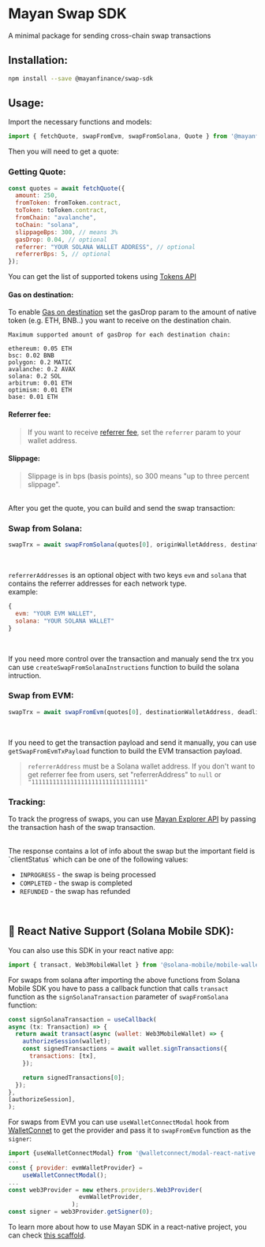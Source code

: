
# Mayan Swap SDK
A minimal package for sending cross-chain swap transactions

## Installation:

```bash
npm install --save @mayanfinance/swap-sdk
```

## Usage: 

Import the necessary functions and models: 

```javascript
import { fetchQuote, swapFromEvm, swapFromSolana, Quote } from '@mayanfinance/swap-sdk'
```

Then you will need to get a quote:

### Getting Quote:
```javascript
const quotes = await fetchQuote({
  amount: 250,
  fromToken: fromToken.contract,
  toToken: toToken.contract,
  fromChain: "avalanche",
  toChain: "solana",
  slippageBps: 300, // means 3%
  gasDrop: 0.04, // optional
  referrer: "YOUR SOLANA WALLET ADDRESS", // optional
  referrerBps: 5, // optional
});
```

You can get the list of supported tokens using [Tokens API](https://price-api.mayan.finance/swagger/)

#### Gas on destination:
To enable [Gas on destination](https://docs.mayan.finance/dapp/gas-on-destination) set the gasDrop param to the amount of native token (e.g. ETH, BNB..) you want to receive on the destination chain.


```
Maximum supported amount of gasDrop for each destination chain:

ethereum: 0.05 ETH
bsc: 0.02 BNB
polygon: 0.2 MATIC
avalanche: 0.2 AVAX
solana: 0.2 SOL
arbitrum: 0.01 ETH
optimism: 0.01 ETH
base: 0.01 ETH
```

#### Referrer fee:
> If you want to receive [referrer fee](https://docs.mayan.finance/integration/referral), set the `referrer` param to your wallet address.

#### Slippage:
> Slippage is in bps (basis points), so 300 means "up to three percent slippage".

<br />
After you get the quote, you can build and send the swap transaction:

### Swap from Solana:

```javascript
swapTrx = await swapFromSolana(quotes[0], originWalletAddress, destinationWalletAddress, deadlineInSeconds, referrerAddresses, signSolanaTransaction, solanaConnection)
```
<br />

`referrerAddresses` is an optional object with two keys `evm` and `solana` that contains the referrer addresses for each network type.
<br />
example:

```javascript
{
  evm: "YOUR EVM WALLET",
  solana: "YOUR SOLANA WALLET"
}
```
<br />

If you need more control over the transaction and manualy send the trx you can use `createSwapFromSolanaInstructions` function to build the solana intruction.


### Swap from EVM:

```javascript
swapTrx = await swapFromEvm(quotes[0], destinationWalletAddress, deadlineInSeconds, referrerAddress, provider, signer)
```
<br />

If you need to get the transaction payload and send it manually, you can use `getSwapFromEvmTxPayload` function to build the EVM transaction payload.

>`referrerAddress` must be a Solana wallet address. If you don't want to get referrer fee from users, set "referrerAddress" to ```null``` or `"11111111111111111111111111111111"`
### Tracking:
To track the progress of swaps, you can use [Mayan Explorer API](https://explorer-api.mayan.finance/swagger/#/default/SwapDetailsController_getSwapByTrxHash) by passing the transaction hash of the swap transaction.

<br />
The response contains a lot of info about the swap but the important field is `clientStatus` which can be one of the following values:

- `INPROGRESS` - the swap is being processed
- `COMPLETED` - the swap is completed
- `REFUNDED` - the swap has refunded

<br />

## 📱 React Native Support (Solana Mobile SDK):

You can also use this SDK in your react native app:
<br />
```javascript
import { transact, Web3MobileWallet } from '@solana-mobile/mobile-wallet-adapter-protocol-web3js';
```

For swaps from solana after importing the above functions from Solana Mobile SDK you have to pass a callback function that calls `transact` function as the `signSolanaTransaction` parameter of `swapFromSolana` function:


```javascript
const signSolanaTransaction = useCallback(
async (tx: Transaction) => {
  return await transact(async (wallet: Web3MobileWallet) => {
    authorizeSession(wallet);
    const signedTransactions = await wallet.signTransactions({
      transactions: [tx],
    });

    return signedTransactions[0];
  });
},
[authorizeSession],
);
```

For swaps from EVM you can use `useWalletConnectModal` hook from  [WalletConnet](https://github.com/WalletConnect/modal-react-native) to get the provider and pass it to `swapFromEvm` function as the `signer`:

```javascript
import {useWalletConnectModal} from '@walletconnect/modal-react-native';
...
const { provider: evmWalletProvider} =
    useWalletConnectModal();
...
const web3Provider = new ethers.providers.Web3Provider(
                    evmWalletProvider,
                  );
const signer = web3Provider.getSigner(0);
```

To learn more about how to use Mayan SDK in a react-native project, you can check [this scaffold](https://github.com/mayan-finance/react-native-scaffold).

